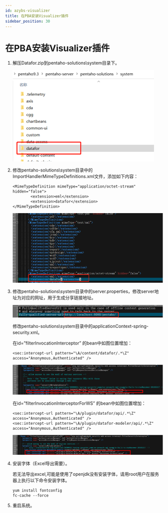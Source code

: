 ```yaml
---
id: azybs-visualizer
title: 在PBA安装Visualizer插件
sidebar_position: 30
---
```

# 在PBA安装Visualizer插件

1. 解压Datafor.zip到pentaho-solutions\system目录下。

   <div align="left"><img src="../../static/img/datafor/setup/1687843416198.png"  /></div>

2. 修改pentaho-solutions\system目录中的ImportHandlerMimeTypeDefinitions.xml文件，添加如下内容：

   ```
   <MimeTypeDefinition mimeType="application/octet-stream" hidden="false">
           <extension>eml</extension>
           <extension>datafor</extension>
   </MimeTypeDefinition>
   ```
   <div align="left"><img src="../../static/img/datafor/setup/1687843833988.png"  /></div>


3. 修改pentaho-solutions\system目录中的server.properties，修改server地址为对应的网址，用于生成分享链接地址。

   <div align="left"><img src="../../static/img/datafor/setup/1687844072556.png"  /></div>

   修改pentaho-solutions\system目录中的applicationContext-spring-security.xml。

   在id=”filterInvocationInterceptor” 的bean中如图位置增加：

   ```
   <sec:intercept-url pattern="\A/content/datafor/.*\Z" access="Anonymous,Authenticated" />
   ```

   <div align="left"><img src="../../static/img/datafor/setup/3cc68c313b3b21395ec843fce614cad.png"  /></div>

   在id=”filterInvocationInterceptorForWS” 的bean中如图位置增加：

   ```
   <sec:intercept-url pattern="\A/plugin/datafor/api/.*\Z" access="Anonymous,Authenticated" />
   <sec:intercept-url pattern="\A/plugin/datafor-modeler/api/.*\Z" access="Anonymous,Authenticated" />
   ```

   <div align="left"><img src="../../static/img/datafor/setup/image-20230619155327030.png"  /></div>

4. 安装字体（Excel导出需要）。

   若无法导出excel,可能是使用了openjdk没有安装字体，请用root用户在服务器上执行以下命令安装字体。

   ```
   yum install fontconfig
   fc-cache --force
   ```

5. 重启系统。